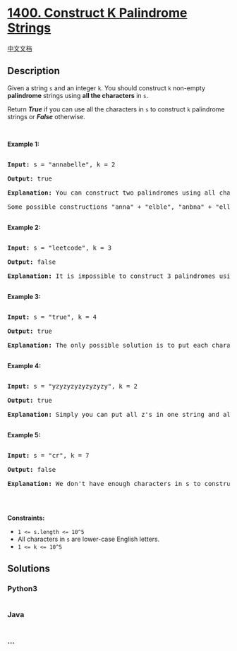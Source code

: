 # [1400. Construct K Palindrome Strings](https://leetcode.com/problems/construct-k-palindrome-strings)

[中文文档](/solution/1400-1499/1400.Construct%20K%20Palindrome%20Strings/README.md)

## Description

<p>Given a string <code>s</code> and an integer <code>k</code>. You should construct <code>k</code> non-empty <strong>palindrome</strong> strings using <strong>all the characters</strong> in <code>s</code>.</p>

<p>Return <em><strong>True</strong></em> if you can use all the characters in <code>s</code> to construct <code>k</code> palindrome strings or <em><strong>False</strong></em> otherwise.</p>

<p>&nbsp;</p>

<p><strong>Example 1:</strong></p>

<pre>

<strong>Input:</strong> s = &quot;annabelle&quot;, k = 2

<strong>Output:</strong> true

<strong>Explanation:</strong> You can construct two palindromes using all characters in s.

Some possible constructions &quot;anna&quot; + &quot;elble&quot;, &quot;anbna&quot; + &quot;elle&quot;, &quot;anellena&quot; + &quot;b&quot;

</pre>

<p><strong>Example 2:</strong></p>

<pre>

<strong>Input:</strong> s = &quot;leetcode&quot;, k = 3

<strong>Output:</strong> false

<strong>Explanation:</strong> It is impossible to construct 3 palindromes using all the characters of s.

</pre>

<p><strong>Example 3:</strong></p>

<pre>

<strong>Input:</strong> s = &quot;true&quot;, k = 4

<strong>Output:</strong> true

<strong>Explanation:</strong> The only possible solution is to put each character in a separate string.

</pre>

<p><strong>Example 4:</strong></p>

<pre>

<strong>Input:</strong> s = &quot;yzyzyzyzyzyzyzy&quot;, k = 2

<strong>Output:</strong> true

<strong>Explanation:</strong> Simply you can put all z&#39;s in one string and all y&#39;s in the other string. Both strings will be palindrome.

</pre>

<p><strong>Example 5:</strong></p>

<pre>

<strong>Input:</strong> s = &quot;cr&quot;, k = 7

<strong>Output:</strong> false

<strong>Explanation:</strong> We don&#39;t have enough characters in s to construct 7 palindromes.

</pre>

<p>&nbsp;</p>

<p><strong>Constraints:</strong></p>

<ul>
    <li><code>1 &lt;= s.length &lt;= 10^5</code></li>
    <li>All characters in <code>s</code> are lower-case English letters.</li>
    <li><code>1 &lt;= k &lt;= 10^5</code></li>
</ul>

## Solutions

<!-- tabs:start -->

### **Python3**

```python

```

### **Java**

```java

```

### **...**

```

```

<!-- tabs:end -->
